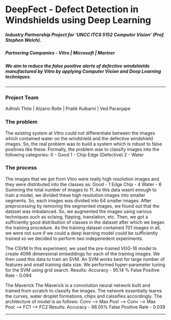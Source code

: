 # DeepFect - Defect Detection in Windshields using Deep Learning

##### Industry Partnership Project for 'UNCC ITCS 5152 Computer Vision' (Prof. Stephen Welch).
##### Partnering Companies - Vitro | Microsoft | Mariner

##### We aim to reduce the false positive alerts of defective windshields manufactured by Vitro by applying Computer Vision and Deep Learning techniques.
---

### Project Team 
Adhish Thite | Alzario Rolle | Pratik Kulkarni | Ved Paranjape

### The problem
The existing system at Vitro could not differentiate between the images which contained water on the windshield and the defective windshield images. So, the real problem was to build a system which is robust to false positives like these. 
Formally, the problem was to classify images into the following categories:
0 - Good
1 - Chip Edge (Defective)
2 - Water

### The process
The images that we got from Vitro were really high resolution images and they were distributed into the classes as:
Good - 1
Edge Chip - 4
Water - 6 
Summing the total number of images to 11. As this data wasnt enough to train a model, we divided these high resolution images into smaller segments. So, each images was divided into 64 smaller images. After preprocessing by removing the segmented images, we found out that the dataset was imbalanced. So, we augmented the images using various techniques such as sclaing, flipping, translation, etc. Then, we got a sufficiently good distribution of classes in the dataset after which we began the training procedure. 
As the training dataset contained 701 images in all, we were not sure if we could a deep learning model could be sufficiently trained so we decided to perform two indepenedent experiments.

The CSVM
In this experiment, we used the pre-trained VGG-16 model to create 4096 dimensional embeddings for each of the training images. We then used this data to train an SVM. An SVM works best for large number of features and small training data size. We performed hyper-parameter tuning for the SVM using grid search. 
Results: 
Accuracy - 95.14 %
False Positive Rate - 0.094

The Maverick
The Maverick is a convolution neural network built and trained from scratch to classify the images. The network essentially learns the curves, water droplet formations, chips and calssifies accordingly.
The architecture of model is as follows:
Conv --> Max Pool --> Conv --> Max Pool --> FC1 --> FC2
Results:
Accuracy - 98.05%
False Positive Rate - 0.039




---

